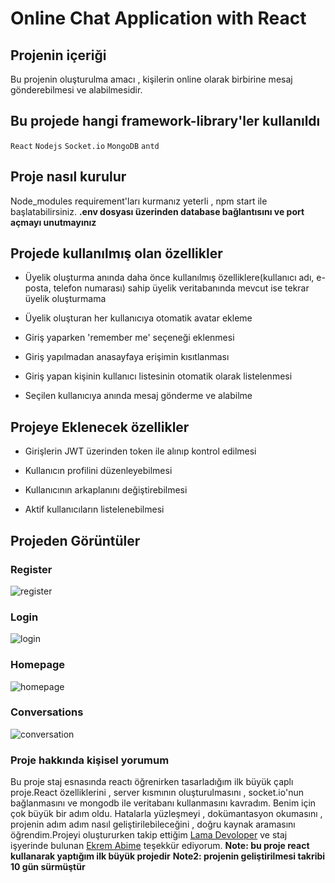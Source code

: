 # Online Chat Application with React

## Projenin içeriği

Bu projenin oluşturulma amacı , kişilerin online olarak birbirine mesaj gönderebilmesi ve alabilmesidir.


## Bu projede hangi framework-library'ler kullanıldı

`React`
`Nodejs`
`Socket.io`
`MongoDB`
`antd`

## Proje nasıl kurulur

Node_modules requirement'ları kurmanız yeterli , npm start ile başlatabilirsiniz. **.env dosyası üzerinden database bağlantısını ve port açmayı unutmayınız**
## Projede kullanılmış olan özellikler

- Üyelik oluşturma anında daha önce kullanılmış özelliklere(kullanıcı adı, e-posta, telefon numarası) sahip üyelik veritabanında mevcut ise tekrar üyelik oluşturmama

- Üyelik oluşturan her kullanıcıya otomatik avatar ekleme

- Giriş yaparken 'remember me' seçeneği eklenmesi

- Giriş yapılmadan anasayfaya erişimin kısıtlanması

- Giriş yapan kişinin kullanıcı listesinin otomatik olarak listelenmesi

- Seçilen kullanıcıya anında mesaj gönderme ve alabilme

## Projeye Eklenecek özellikler

- Girişlerin JWT üzerinden token ile alınıp kontrol edilmesi

- Kullanıcın profilini düzenleyebilmesi

- Kullanıcının arkaplanını değiştirebilmesi

- Aktif kullanıcıların listelenebilmesi

## Projeden Görüntüler
### Register
![register](https://user-images.githubusercontent.com/73299153/183383919-3f7307c8-0e41-4d35-bb34-7cf601559707.JPG)

### Login
![login](https://user-images.githubusercontent.com/73299153/183384293-9d4bedeb-7995-43ea-87dd-43fdf4bcf098.JPG)

### Homepage
![homepage](https://user-images.githubusercontent.com/73299153/183384291-fd17015d-6a11-4ba1-9b70-d6ea1abe389b.JPG)

### Conversations
![conversation](https://user-images.githubusercontent.com/73299153/183384288-edd997e8-83a1-4af9-9d07-5a7ca197bc08.JPG)



### Proje hakkında kişisel yorumum

Bu proje staj esnasında reactı öğrenirken tasarladığım ilk büyük çaplı proje.React özelliklerini , server kısmının oluşturulmasını , socket.io'nun bağlanmasını ve mongodb ile veritabanı kullanmasını kavradım. Benim için çok büyük bir adım oldu. Hatalarla yüzleşmeyi , dokümantasyon okumasını , projenin adım adım nasıl geliştirilebileceğini , doğru kaynak aramasını öğrendim.Projeyi oluştururken takip ettiğim [Lama Devoloper](https://www.youtube.com/c/LamaDev) ve staj işyerinde bulunan [Ekrem Abime](https://github.com/ekremtinas) teşekkür ediyorum.
**Note: bu proje react kullanarak yaptığım ilk büyük projedir**
**Note2: projenin geliştirilmesi takribi 10 gün sürmüştür**
